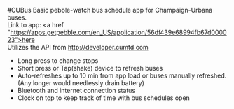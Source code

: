 #CUBus
Basic pebble-watch bus schedule app for Champaign-Urbana buses.<br />
Link to app: <a href "https://apps.getpebble.com/en_US/application/56df439e68994fb67d000023">here</a><br/>
Utilizes the API from <a href = "http://developer.cumtd.com">http://developer.cumtd.com</a><br />
<ul>
<li>Long press to change stops</li>
<li>Short press or Tap(shake) device to refresh buses</li>
<li>Auto-refreshes up to 10 min from app load or buses manually refreshed.(Any longer would needlessly drain battery)</li>
<li>Bluetooth and internet connection status</li>
<li>Clock on top to keep track of time with bus schedules open</li>
</ul>
